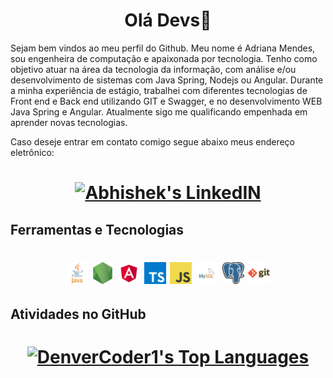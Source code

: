 <h1 align='center'>
   Olá Devs👋
</h1>


Sejam bem vindos ao meu perfil do Github. Meu nome é Adriana Mendes, sou engenheira de computação e apaixonada por tecnologia. Tenho como objetivo atuar na área da tecnologia da informação, com análise e/ou desenvolvimento de sistemas com Java Spring, Nodejs ou Angular. Durante a minha experiência de estágio, trabalhei com diferentes tecnologias de Front end e Back end utilizando GIT e Swagger, e no desenvolvimento WEB Java Spring e Angular. Atualmente sigo me qualificando empenhada em aprender novas tecnologias.

Caso deseje entrar em contato comigo segue abaixo meus endereço eletrônico:

<h1 align='center'>
<a href="https://www.linkedin.com/in/adriana-mirian-mendes-cardoso/">
  <img alt="Abhishek's LinkedIN" width="30px" src="https://raw.githubusercontent.com/peterthehan/peterthehan/master/assets/linkedin.svg" />
</a>
</h1>

## Ferramentas e Tecnologias

<h1 align='center'>
<code><img height="35" src="https://raw.githubusercontent.com/github/explore/5c058a388828bb5fde0bcafd4bc867b5bb3f26f3/topics/java/java.png"></code>
<code><img height="35" src="https://raw.githubusercontent.com/github/explore/80688e429a7d4ef2fca1e82350fe8e3517d3494d/topics/nodejs/nodejs.png"></code>
<code><img height="35" src="https://raw.githubusercontent.com/github/explore/80688e429a7d4ef2fca1e82350fe8e3517d3494d/topics/angular/angular.png"></code>
<code><img height="35" src="https://raw.githubusercontent.com/github/explore/80688e429a7d4ef2fca1e82350fe8e3517d3494d/topics/typescript/typescript.png"></code>
<code><img height="35" src="https://raw.githubusercontent.com/github/explore/80688e429a7d4ef2fca1e82350fe8e3517d3494d/topics/javascript/javascript.png"></code>
<code><img height="35" src="https://raw.githubusercontent.com/github/explore/80688e429a7d4ef2fca1e82350fe8e3517d3494d/topics/mysql/mysql.png"></code>
<code><img height="35" src="https://raw.githubusercontent.com/github/explore/80688e429a7d4ef2fca1e82350fe8e3517d3494d/topics/postgresql/postgresql.png"></code>
<code><img height="35" src="https://raw.githubusercontent.com/github/explore/80688e429a7d4ef2fca1e82350fe8e3517d3494d/topics/git/git.png"></code>
</h1>

## Atividades no GitHub

<h1 align='center'>
  <a href="https://github.com/anuraghazra/github-readme-stats"><img alt="DenverCoder1's Top Languages" src="https://github-readme-stats.vercel.app/api/top-langs/?username=AdrianaMendes&langs_count=8&layout=compact&theme=react&hide_border=true&bg_color=1F222E&title_color=F85D7F&icon_color=F8D866&hide=Jupyter%20Notebook" height="175px"/></a>
</h1>

